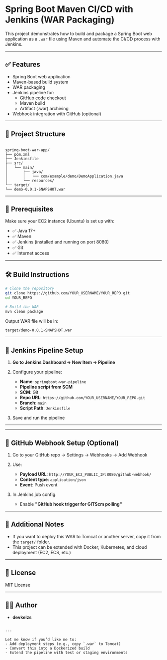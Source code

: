 # Spring Boot Maven CI/CD with Jenkins (WAR Packaging)

This project demonstrates how to build and package a Spring Boot web application as a `.war` file using Maven and automate the CI/CD process with Jenkins.

---

## ✅ Features

- Spring Boot web application
- Maven-based build system
- WAR packaging
- Jenkins pipeline for:
  - GitHub code checkout
  - Maven build
  - Artifact (.war) archiving
- Webhook integration with GitHub (optional)

---

## 🧱 Project Structure

```

spring-boot-war-app/
├── pom.xml
├── Jenkinsfile
├── src/
│   └── main/
│       ├── java/
│       │   └── com/example/demo/DemoApplication.java
│       └── resources/
└── target/
└── demo-0.0.1-SNAPSHOT.war

````

---

## 🚀 Prerequisites

Make sure your EC2 instance (Ubuntu) is set up with:

- ✅ Java 17+
- ✅ Maven
- ✅ Jenkins (installed and running on port 8080)
- ✅ Git
- ✅ Internet access

---

## 🛠️ Build Instructions

```bash
# Clone the repository
git clone https://github.com/YOUR_USERNAME/YOUR_REPO.git
cd YOUR_REPO

# Build the WAR
mvn clean package
````

Output WAR file will be in:

```bash
target/demo-0.0.1-SNAPSHOT.war
```

---

## 🔧 Jenkins Pipeline Setup

1. **Go to Jenkins Dashboard → New Item → Pipeline**
2. Configure your pipeline:

   * **Name**: `springboot-war-pipeline`
   * **Pipeline script from SCM**
   * **SCM**: Git
   * **Repo URL**: `https://github.com/YOUR_USERNAME/YOUR_REPO.git`
   * **Branch**: `main`
   * **Script Path**: `Jenkinsfile`
3. Save and run the pipeline

---

---

## 🔔 GitHub Webhook Setup (Optional)

1. Go to your GitHub repo → Settings → Webhooks → Add Webhook
2. Use:

   * **Payload URL**: `http://YOUR_EC2_PUBLIC_IP:8080/github-webhook/`
   * **Content type**: `application/json`
   * **Event**: Push event
3. In Jenkins job config:

   * Enable **"GitHub hook trigger for GITScm polling"**

---

## 🧩 Additional Notes

* If you want to deploy this WAR to Tomcat or another server, copy it from the `target/` folder.
* This project can be extended with Docker, Kubernetes, and cloud deployment (EC2, ECS, etc.)

---

## 📄 License

MIT License

---

## 🙋‍♂️ Author

* **devkelzs**

```

---

Let me know if you’d like me to:
- Add deployment steps (e.g., copy `.war` to Tomcat)
- Convert this into a Dockerized build
- Extend the pipeline with test or staging environments
```
